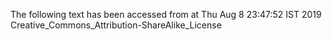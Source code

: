 The following text has been accessed from at Thu Aug 8 23:47:52 IST 2019
Creative_Commons_Attribution-ShareAlike_License
